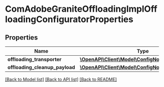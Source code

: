 # ComAdobeGraniteOffloadingImplOffloadingConfiguratorProperties

## Properties
Name | Type | Description | Notes
------------ | ------------- | ------------- | -------------
**offloading_transporter** | [**\OpenAPI\Client\Model\ConfigNodePropertyString**](ConfigNodePropertyString.md) |  | [optional] 
**offloading_cleanup_payload** | [**\OpenAPI\Client\Model\ConfigNodePropertyBoolean**](ConfigNodePropertyBoolean.md) |  | [optional] 

[[Back to Model list]](../README.md#documentation-for-models) [[Back to API list]](../README.md#documentation-for-api-endpoints) [[Back to README]](../README.md)


